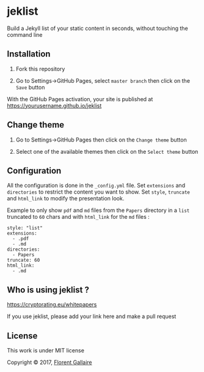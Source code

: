 
# jeklist

Build a Jekyll list of your static content in seconds, without touching the command line

## Installation

1) Fork this repository

2) Go to Settings->GitHub Pages, select `master branch` then click on the `Save` button

With the GitHub Pages activation, your site is published at https://yourusername.github.io/jeklist

## Change theme

1) Go to Settings->GitHub Pages then click on the `Change theme` button

2) Select one of the available themes then click on the `Select theme` button

## Configuration

All the configuration is done in the `_config.yml` file. Set `extensions` and `directories` to restrict the content you want to show. Set `style`, `truncate` and `html_link` to modify the presentation look.

Example to only show `pdf` and `md` files from the `Papers` directory in a `list `truncated to `60` chars and with `html_link` for the `md` files :

```
style: "list"
extensions:
  - .pdf
  - .md
directories:
  - Papers
truncate: 60
html_link:
  - .md
```

## Who is using jeklist ?

<https://cryptorating.eu/whitepapers>

If you use jeklist, please add your link here and make a pull request

## License

This work is under MIT license

Copyright © 2017, [Florent Gallaire](https://f.gallai.re)
